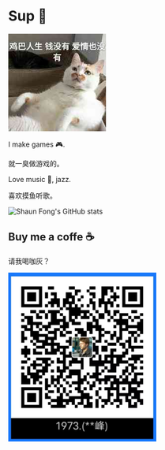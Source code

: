 # Sup 👋

![Img](./FILES/README.md/cat.jpg)

I make games 🎮.

就一臭做游戏的。

Love music 🎵, jazz.

喜欢摸鱼听歌。

![Shaun Fong's GitHub stats](https://github-readme-stats.vercel.app/api?username=shaun-fong&show_icons=true&theme=dark)

## Buy me a coffe ☕
请我喝咖灰？

<img src="./FILES/README.md/ef9863c9.jpg" width="300"/>
